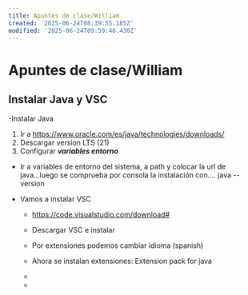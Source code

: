 ```yaml
---
title: Apuntes de clase/William
created: '2025-06-24T08:39:55.185Z'
modified: '2025-06-24T09:59:48.430Z'
---
```


# Apuntes de clase/William

## Instalar Java y VSC
-Instalar Java
1. Ir a https://www.oracle.com/es/java/technologies/downloads/
2. Descargar version LTS (21)
3. Configurar ***variables entorno***
  - Ir a variables de entorno del sistema, a path y colocar la url de java...luego se comprueba por consola la instalación con....
  java --version

  - Vamos a instalar VSC

    - https://code.visualstudio.com/download#
    - Descargar VSC e instalar
    - Por extensiones podemos cambiar idioma (spanish)
    - Ahora se instalan extensiones: Extension pack for java
    - 
    
    - 

